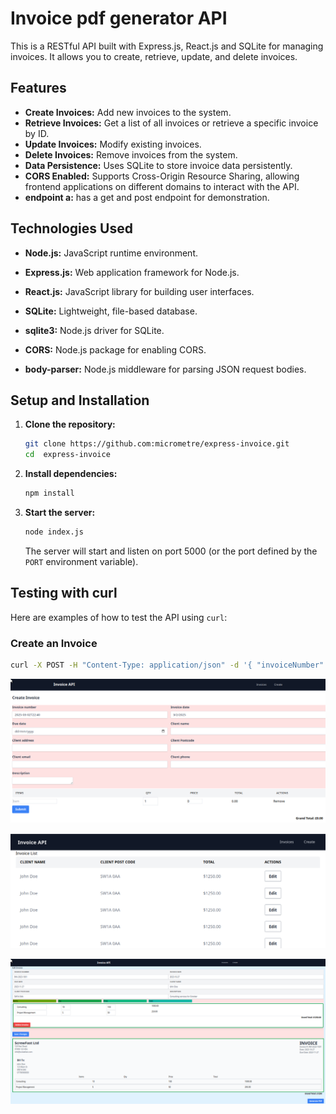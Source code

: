 # Invoice pdf generator API

This is a RESTful API built with Express.js, React.js and SQLite for managing invoices. It allows you to create, retrieve, update, and delete invoices.

## Features

*   **Create Invoices:** Add new invoices to the system.
*   **Retrieve Invoices:** Get a list of all invoices or retrieve a specific invoice by ID.
*   **Update Invoices:** Modify existing invoices.
*   **Delete Invoices:** Remove invoices from the system.
*   **Data Persistence:** Uses SQLite to store invoice data persistently.
*   **CORS Enabled:** Supports Cross-Origin Resource Sharing, allowing frontend applications on different domains to interact with the API.
* **endpoint a:** has a get and post endpoint for demonstration.

## Technologies Used

*   **Node.js:** JavaScript runtime environment.
*   **Express.js:** Web application framework for Node.js.

*   **React.js:** JavaScript library for building user interfaces.

*   **SQLite:** Lightweight, file-based database.
*   **sqlite3:** Node.js driver for SQLite.
*   **CORS:** Node.js package for enabling CORS.
*   **body-parser:** Node.js middleware for parsing JSON request bodies.

## Setup and Installation

1.  **Clone the repository:**

    ```bash
    git clone https://github.com:micrometre/express-invoice.git
    cd  express-invoice
    ```

2.  **Install dependencies:**

    ```bash
    npm install
    ```

3.  **Start the server:**

    ```bash
    node index.js
    ```

    The server will start and listen on port 5000 (or the port defined by the `PORT` environment variable).



## Testing with curl

Here are examples of how to test the API using `curl`:

### Create an Invoice

```bash
curl -X POST -H "Content-Type: application/json" -d '{ "invoiceNumber": "INV-2023-1001", "invoiceDate": "2023-10-27", "fromDate": "2023-11-27", "clientName": "John Doe", "clientAddress": "123 Main St", "clientPostcode": "SW1A 0AA", "clientEmail": "john.doe@example.com", "clientPhone": "07700900000", "description": "Consulting services for October", "invoiceItems": [ { "name": "Consulting", "quantity": 10, "price": 100 }, { "name": "Project Management", "quantity": 5, "price": 50 } ], "grandTotal": 1250 }' http://localhost:5000/

```
![Invoice Creation Form](docs/images/invoice-create.png)

![List of Invoices](docs/images/invoice-list.png)

![Update Invoices and Generate PDF](docs/images/invoice-update.png)
